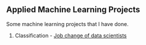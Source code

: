 ## Applied Machine Learning Projects
Some machine learning projects that I have done.
1. Classification - [Job change of data scientists](https://github.com/hengkaiz/ml-applied/tree/main/ds-pred-job-change)

